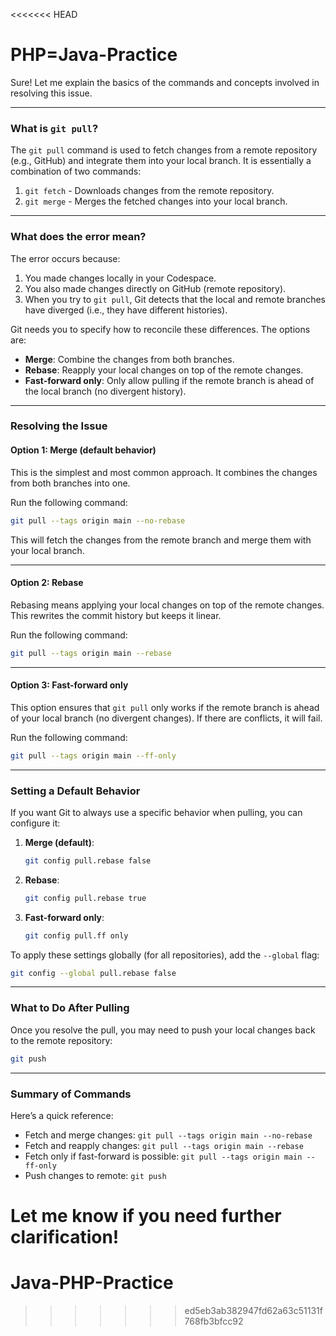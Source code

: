 <<<<<<< HEAD
# PHP=Java-Practice

Sure! Let me explain the basics of the commands and concepts involved in resolving this issue.

---

### **What is `git pull`?**
The `git pull` command is used to fetch changes from a remote repository (e.g., GitHub) and integrate them into your local branch. It is essentially a combination of two commands:
1. `git fetch` - Downloads changes from the remote repository.
2. `git merge` - Merges the fetched changes into your local branch.

---

### **What does the error mean?**
The error occurs because:
1. You made changes locally in your Codespace.
2. You also made changes directly on GitHub (remote repository).
3. When you try to `git pull`, Git detects that the local and remote branches have diverged (i.e., they have different histories).

Git needs you to specify how to reconcile these differences. The options are:
- **Merge**: Combine the changes from both branches.
- **Rebase**: Reapply your local changes on top of the remote changes.
- **Fast-forward only**: Only allow pulling if the remote branch is ahead of the local branch (no divergent history).

---

### **Resolving the Issue**

#### **Option 1: Merge (default behavior)**
This is the simplest and most common approach. It combines the changes from both branches into one.

Run the following command:
```bash
git pull --tags origin main --no-rebase
```

This will fetch the changes from the remote branch and merge them with your local branch.

---

#### **Option 2: Rebase**
Rebasing means applying your local changes on top of the remote changes. This rewrites the commit history but keeps it linear.

Run the following command:
```bash
git pull --tags origin main --rebase
```

---

#### **Option 3: Fast-forward only**
This option ensures that `git pull` only works if the remote branch is ahead of your local branch (no divergent changes). If there are conflicts, it will fail.

Run the following command:
```bash
git pull --tags origin main --ff-only
```

---

### **Setting a Default Behavior**
If you want Git to always use a specific behavior when pulling, you can configure it:

1. **Merge (default)**:
   ```bash
   git config pull.rebase false
   ```

2. **Rebase**:
   ```bash
   git config pull.rebase true
   ```

3. **Fast-forward only**:
   ```bash
   git config pull.ff only
   ```

To apply these settings globally (for all repositories), add the `--global` flag:
```bash
git config --global pull.rebase false
```

---

### **What to Do After Pulling**
Once you resolve the pull, you may need to push your local changes back to the remote repository:
```bash
git push
```

---

### **Summary of Commands**
Here’s a quick reference:
- Fetch and merge changes: `git pull --tags origin main --no-rebase`
- Fetch and reapply changes: `git pull --tags origin main --rebase`
- Fetch only if fast-forward is possible: `git pull --tags origin main --ff-only`
- Push changes to remote: `git push`

Let me know if you need further clarification!
=======
# Java-PHP-Practice
>>>>>>> ed5eb3ab382947fd62a63c51131f768fb3bfcc92
